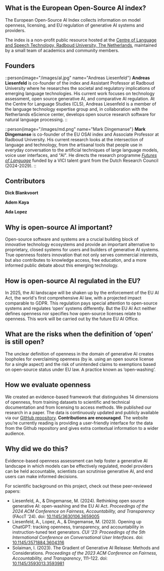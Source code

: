 ## What is the European Open-Source AI index?
The European Open-Source AI Index collects information on model openness, licensing, and EU regulation of generative AI systems and providers.

The index is a non-profit public resource hosted at the [Centre of Language and Speech Technology, Radboud University, The Netherlands](https://www.ru.nl/en/cls/clst), maintained by a small team of academics and community members.

## Founders

::person{image="/images/al.jpg" name="Andreas Liesenfeld"}
__Andreas Liesenfeld__ is co-founder of the index and Assistant Professor at Radboud University where he researches the societal and regulatory implications of emerging language technologies. His current work focuses on technology assessment, open source generative AI, and comparative AI regulation. At the Centre for Language Studies (CLS), Andreas Liesenfeld is a member of the language technology expertise group and, in collaboration with the Netherlands eScience center, develops open source research software for natural language processing.
::

::person{image="/images/md.png" name="Mark Dingemanse"}
__Mark Dingemanse__ is co-founder of the EU OSAI index and Associate Professor at Radboud University. His current research looks at the intersection of language and technology, from the artisanal tools that people use in everyday conversation to the artificial techniques of large language models, voice user interfaces, and "AI". He directs the research programme _[Futures of Language](https://markdingemanse.net/futures "Futures of Language")_ funded by a VICI talent grant from the Dutch Research Council (2024-2029). 
::

## Contributors

__Dick Blankvoort__

__Adem Kaya__

__Ada Lopez__

## Why is open-source AI important?
Open-source software and systems are a crucial building block of innovative technology ecosystems and provide an important alternative to proprietary, closed systems for users and builders of generative AI systems. True openness fosters innovation that not only serves commercial interests, but also contributes to knowledge access, free education, and a more informed public debate about this emerging technology.

## How is open-source AI regulated in the EU?
In 2025, the AI landscape will be shaken up by the enforcement of the EU AI Act, the world's first comprehensive AI law, with a projected impact comparable to GDPR. This regulation pays special attention to open-source systems and regulates ‘open’ systems differently. But the EU AI Act neither defines openness nor specifies how open-source licenses relate to openness. This work will be carried out by the future EU AI Office.

## What are the risks when the definition of ‘open’ is still open?
The unclear definition of openness in the domain of generative AI creates loopholes for overclaiming openness (by ie. using an open source license for a single aspect) and the risk of unintended claims to exemptions based on open-source status under EU law. A practice known as ‘open-washing’.

## How we evaluate openness
We created an evidence-based framework that distinguishes 14 dimensions of openness, from training datasets to scientific and technical documentation and from licensing to access methods. We published our research in a paper. The data is continuously updated and publicly available via our [GitHub repository](https://github.com/Language-Technology-Assessment/main-database). **Contributions are encouraged**. The website you’re currently reading is providing a user-friendly interface for the data from the Github repository and gives extra contextual information to a wider audience.

## Why did we do this?
Evidence-based openness assessment can help foster a generative AI landscape in which models can be effectively regulated, model providers can be held accountable, scientists can scrutinise generative AI, and end users can make informed decisions.

For scientific background on this project, check out these peer-reviewed papers:

- Liesenfeld, A., & Dingemanse, M. (2024). Rethinking open source generative AI: open-washing and the EU AI Act. _Proceedings of the 2024 ACM Conference on Fairness, Accountability, and Transparency_ (FAccT ’24). doi: [10.1145/3630106.3659005](https://dl.acm.org/doi/10.1145/3630106.3659005) 
- Liesenfeld, A., Lopez, A., & Dingemanse, M. (2023). Opening up ChatGPT: tracking openness, transparency, and accountability in instruction-tuned text generators. _CUI ’23: Proceedings of the 5th International Conference on Conversational User Interfaces_. doi: [10.1145/3571884.3604316](https://doi.org/10.1145/3571884.3604316)
- Solaiman, I. (2023). The Gradient of Generative AI Release: Methods and Considerations. _Proceedings of the 2023 ACM Conference on Fairness, Accountability, and Transparency_, 111–122. doi: [10.1145/3593013.3593981](https://doi.org/10.1145/3593013.3593981)
